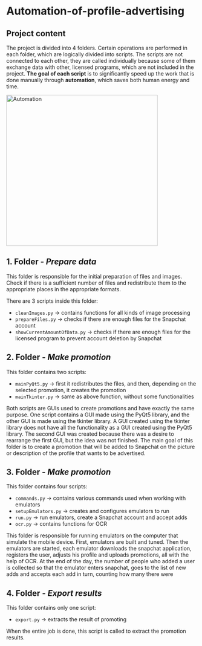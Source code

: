 # Automation-of-profile-advertising

## Project content

The project is divided into 4 folders. Certain operations are performed in each folder, which are logically divided into scripts. The scripts are not connected to each other, they are called individually because some of them exchange data with other, licensed programs, which are not included in the project. **The goal of each script** is to significantly speed up the work that is done manually through **automation**, which saves both human energy and time.

<img align='center' alt = 'Automation' width = '400' src = 'https://www.learninglinksindia.org/public/images/screen-manages.gif'>

## 1. Folder - _Prepare data_

This folder is responsible for the initial preparation of files and images. Check if there is a sufficient number of files and redistribute them to the appropriate places in the appropriate formats.

There are 3 scripts inside this folder:

- `cleanImages.py` -> contains functions for all kinds of image processing
- `prepareFiles.py` -> checks if there are enough files for the Snapchat account
- `showCurrentAmountOfData.py` -> checks if there are enough files for the licensed program to prevent account deletion by Snapchat

## 2. Folder - _Make promotion_

This folder contains two scripts:

- `mainPyQt5.py` -> first it redistributes the files, and then, depending on the selected promotion, it creates the promotion
- `mainTkinter.py` -> same as above function, without some functionalities

Both scripts are GUIs used to create promotions and have exactly the same purpose. One script contains a GUI made using the PyQt5 library, and the other GUI is made using the tkinter library. A GUI created using the tkinter library does not have all the functionality as a GUI created using the PyQt5 library. The second GUI was created because there was a desire to rearrange the first GUI, but the idea was not finished. The main goal of this folder is to create a promotion that will be added to Snapchat on the picture or description of the profile that wants to be advertised.

## 3. Folder - _Make promotion_

This folder contains four scripts:

- `commands.py` -> contains various commands used when working with emulators
- `setupEmulators.py` -> creates and configures emulators to run
- `run.py` -> run emulators, create a Snapchat account and accept adds
- `ocr.py` -> contains functions for OCR

This folder is responsible for running emulators on the computer that simulate the mobile device. First, emulators are built and tuned. Then the emulators are started, each emulator downloads the snapchat application, registers the user, adjusts his profile and uploads promotions, all with the help of OCR. At the end of the day, the number of people who added a user is collected so that the emulator enters snapchat, goes to the list of new adds and accepts each add in turn, counting how many there were

## 4. Folder - _Export results_

This folder contains only one script:

- `export.py` -> extracts the result of promoting

When the entire job is done, this script is called to extract the promotion results.
